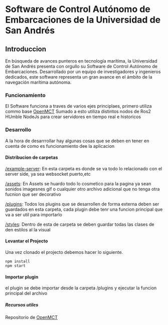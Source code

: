 # Software de Control Autónomo de Embarcaciones de la Universidad de San Andrés

## Introduccion

En búsqueda de avances punteros en tecnología marítima, la Universidad de San Andrés presenta con orgullo su Software de Control Autónomo de Embarcaciones. Desarrollado por un equipo de investigadores y ingenieros dedicados, este software representa un gran avance en el ámbito de la navegación marítima autónoma.

### Funcionamiento

El Software funciona a traves de varios ejes principlaes, primero utiliza commo base [OpenMCT](https://nasa.github.io/openmct/) Sumado a esto utiliza distintos nodos de Ros2 HUmble NodeJs para crear servidores en tiempo real e historicos

### Desarrollo

A la hora de desarrrollar hay algunas cosas que se deben en  tener en cuenta de como es funcionamiento dee la aplicacion

#### Distribucion de carpetas

[/example-server](./openmct/example-server): En esta carpeta es donde se va todo lo relacionado con el server side, ya sea websocket puerto,etc

[/assets](./openmct/assets):  En Assets se huardo todo lo cosmetico para la pagina ya sean sonidos imagesnes gif o cualquier otro archivo adicional que no tenga otra fucnion que ser decorativo

[/plugins](./openmct/plugins):  Todos los plugins que se desarrollen de forma externa deben ser guardados en esta carpeta, cada plugin debe tenr una funcion principal que va a ser util para importarlo

[/styles](./openmct/styles): Dentro de esta de carpeta se deben guardar todas las clases de den estilos al la visual

#### Levantar el Projecto

Una vez clonado el projecto debemos hacer lo siguiente.

```terminal
npm install
npm start
```

#### Importar plugin

el plugin se debe importar desde la carpeta /plugins y ejecutar la funcion  principal del archivo

##### Recursos utiles

Repositorio de [OpenMCT](https://github.com/nasa/openmct/blob/master/API.md)
